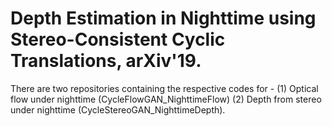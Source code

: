 # Depth Estimation in Nighttime using Stereo-Consistent Cyclic Translations, arXiv'19. 

There are two repositories containing the respective codes for -
(1) Optical flow under nighttime (CycleFlowGAN_NighttimeFlow) 
(2) Depth from stereo under nighttime (CycleStereoGAN_NighttimeDepth).
